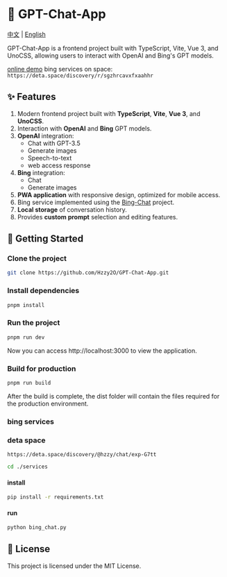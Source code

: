 # 🧠 GPT-Chat-App

<div>
  <a href="./README.md">中文</a> |
  <a href="./README.en.md">English</a>
</div>

GPT-Chat-App is a frontend project built with TypeScript, Vite, Vue 3, and UnoCSS, allowing users to interact with OpenAI and Bing's GPT models.

[online demo](https://gpt-chat-app-six.vercel.app)
bing services on space: `https://deta.space/discovery/r/sgzhrcavxfxaahhr`

## ✨ Features

1. Modern frontend project built with **TypeScript**, **Vite**, **Vue 3**, and **UnoCSS**.
2. Interaction with **OpenAI** and **Bing** GPT models.
3. **OpenAI** integration:
   - Chat with GPT-3.5
   - Generate images
   - Speech-to-text
   - web access response
4. **Bing** integration:
   - Chat
   - Generate images
5. **PWA application** with responsive design, optimized for mobile access.
6. Bing service implemented using the [Bing-Chat](https://github.com/XiaoXinYo/Bing-Chat) project.
7. **Local storage** of conversation history.
8. Provides **custom prompt** selection and editing features.

## 🚀 Getting Started

### Clone the project

```bash
git clone https://github.com/Hzzy2O/GPT-Chat-App.git
```

### Install dependencies
```bash
pnpm install
```

### Run the project

```bash
pnpm run dev
```

Now you can access http://localhost:3000 to view the application.

### Build for production

```bash
pnpm run build
```

After the build is complete, the dist folder will contain the files required for the production environment.

### bing services

### deta space 
```
https://deta.space/discovery/@hzzy/chat/exp-G7tt
```

```bash
cd ./services
```

#### install
```bash
pip install -r requirements.txt
```
#### run
```bash
python bing_chat.py
```

## 📝 License

This project is licensed under the MIT License.
